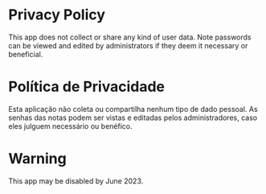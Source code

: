# Privacy Policy

This app does not collect or share any kind of user data.
Note passwords can be viewed and edited by administrators if they deem it necessary or beneficial.

# Política de Privacidade

Esta aplicação não coleta ou compartilha nenhum tipo de dado pessoal.
As senhas das notas podem ser vistas e editadas pelos administradores, caso eles julguem necessário ou benéfico.


# Warning

This app may be disabled by June 2023.
